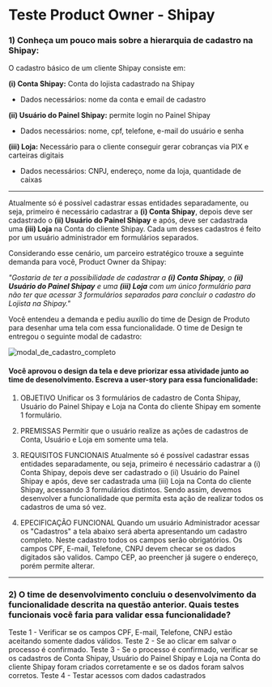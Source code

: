 # Teste Product Owner - Shipay

### 1) Conheça um pouco mais sobre a hierarquia de cadastro na Shipay:

O cadastro básico de um cliente Shipay consiste em:

**(i)   Conta Shipay:** Conta do lojista cadastrado na Shipay 
 - Dados necessários: nome da conta e email de cadastro

**(ii)  Usuário do Painel Shipay:** permite login no Painel Shipay
- Dados necessários: nome, cpf, telefone, e-mail do usuário e senha

**(iii) Loja:** Necessário para o cliente conseguir gerar cobranças via PIX e carteiras digitais 
- Dados necessários: CNPJ, endereço, nome da loja, quantidade de caixas

---

Atualmente só é possível cadastrar essas entidades separadamente, ou seja, primeiro é necessário cadastrar a **(i) Conta Shipay**, depois deve ser cadastrado o **(ii) Usuário do Painel Shipay** e após, deve ser cadastrada uma **(iii) Loja** na Conta do cliente Shipay. Cada um desses cadastros é feito por um usuário administrador em formulários separados.


Considerando esse cenário, um parceiro estratégico trouxe a seguinte demanda para você, Product Owner da Shipay:


*"Gostaria de ter a possibilidade de cadastrar a **(i) Conta Shipay**, o **(ii) Usuário do Painel Shipay** e uma **(iii) Loja** com um único formulário para não ter que acessar 3 formulários separados para concluir o cadastro do Lojista na Shipay."*


Você entendeu a demanda e pediu auxílio do time de Design de Produto para desenhar uma tela com essa funcionalidade. O time de Design te entregou o seguinte modal de cadastro:

![modal_de_cadastro_completo](https://user-images.githubusercontent.com/59707512/137926227-831000a7-ae66-4b34-80d3-d45fda7f909f.png)


#### Você aprovou o design da tela e deve priorizar essa atividade junto ao time de desenolvimento. Escreva a user-story para essa funcionalidade:
1. OBJETIVO
Unificar os 3 formulários de cadastro de Conta Shipay, Usuário do Painel Shipay e Loja na Conta do cliente Shipay em somente 1 formulário.

2. PREMISSAS
Permitir que o usuário realize as ações de cadastros de Conta, Usuário e Loja em somente uma tela. 

3. REQUISITOS FUNCIONAIS
Atualmente só é possível cadastrar essas entidades separadamente, ou seja, primeiro é necessário cadastrar a (i) Conta Shipay, depois deve ser cadastrado o (ii) 
Usuário do Painel Shipay e após, deve ser cadastrada uma (iii) Loja na Conta do cliente Shipay, acessando 3 formulários distintos. Sendo assim, devemos desenvolver 
a funcionalidade que permita esta ação de realizar todos os cadastros de uma só vez.

4. EPECIFICAÇÃO FUNCIONAL
Quando um usuário Administrador acessar os "Cadastros" a tela abaixo será aberta apresentando um cadastro completo.
Neste cadastro todos os campos serão obrigatórios.
Os campos CPF, E-mail, Telefone, CNPJ devem checar se os dados digitados são validos. 
Campo CEP, ao preencher já sugere o endereço, porém permite alterar.

---


### 2) O time de desenvolvimento concluiu o desenvolvimento da funcionalidade descrita na questão anterior. Quais testes funcionais você faria para validar essa funcionalidade?
Teste 1 - Verificar se os campos CPF, E-mail, Telefone, CNPJ estão aceitando somente dados válidos.
Teste 2 - Se ao clicar em salvar o processo é confirmado.
Teste 3 - Se o processo é confirmado, verificar se os cadastros de Conta Shipay, Usuário do Painel Shipay e Loja na Conta do cliente Shipay foram criados corretamente
e se os dados foram salvos corretos.
Teste 4 - Testar acessos com dados cadastrados
